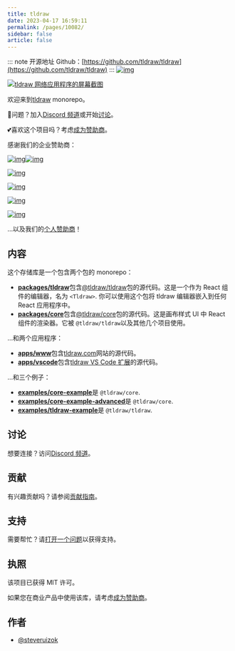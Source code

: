 ```yaml
---
title: tldraw
date: 2023-04-17 16:59:11
permalink: /pages/10082/
sidebar: false
article: false
---
```

::: note 开源地址
Github：[https://github.com/tldraw/tldraw](https://github.com/tldraw/tldraw)
:::
[![img](https://github.com/tldraw/tldraw/raw/main/assets/card-repo.png)](https://github.com/tldraw/tldraw/raw/main/assets/card-repo.png)

[![tldraw 网络应用程序的屏幕截图](https://github.com/tldraw/tldraw/raw/main/assets/screenshot.png)](https://github.com/tldraw/tldraw/blob/main/assets/screenshot.png)

欢迎来到[tldraw](https://tldraw.com/) monorepo。

🙌问题？加入[Discord 频道](https://discord.gg/SBBEVCA4PG)或开始[讨论](https://github.com/tldraw/tldraw/discussions/new)。

💕喜欢这个项目吗？考虑[成为赞助商](https://github.com/sponsors/steveruizok?frequency=recurring&sponsor=steveruizok)。

感谢我们的企业赞助商：

[![img](https://github.com/tldraw/tldraw/raw/main/assets/sentry.svg)](https://sentry.io/)[![img](https://github.com/tldraw/tldraw/raw/main/assets/vercel.svg)](https://vercel.com/?utm_source=team-slug&utm_campaign=oss)

[![img](https://github.com/tldraw/tldraw/raw/main/assets/oppizi.png)](https://oppizi.com/)

[![img](https://github.com/tldraw/tldraw/raw/main/assets/logseq.svg)](https://logseq.com/)

[![img](https://github.com/tldraw/tldraw/raw/main/assets/blindside.png)](https://blindsidenetworks.com/)

[![img](https://github.com/tldraw/tldraw/raw/main/assets/100ms.png)](https://www.100ms.live/)

...以及我们的[个人赞助商](https://github.com/sponsors/steveruizok#sponsors)！

## 内容

这个存储库是一个包含两个包的 monorepo：

- [**packages/tldraw**](https://github.com/tldraw/tldraw/tree/main/packages/tldraw)包含[@tldraw/tldraw](https://www.npmjs.com/package/@tldraw/tldraw)包的源代码。这是一个作为 React 组件的编辑器，名为 `<Tldraw>`. 你可以使用这个包将 tldraw 编辑器嵌入到任何 React 应用程序中。
- [**packages/core**](https://github.com/tldraw/tldraw/tree/main/packages/core)包含[@tldraw/core](https://www.npmjs.com/package/@tldraw/core)包的源代码。这是画布样式 UI 中 React 组件的渲染器。它被 `@tldraw/tldraw`以及其他几个项目使用。

...和两个应用程序：

- [**apps/www**](https://github.com/tldraw/tldraw/tree/main/apps/www)包含[tldraw.com](https://tldraw.com/)网站的源代码。
- [**apps/vscode**](https://github.com/tldraw/tldraw/tree/main/apps/vscode)包含[tldraw VS Code 扩展](https://marketplace.visualstudio.com/items?itemName=tldraw-org.tldraw-vscode)的源代码。

...和三个例子：

- [**examples/core-example**](https://github.com/tldraw/tldraw/tree/main/examples/core-example)是 `@tldraw/core`.
- [**examples/core-example-advanced**](https://github.com/tldraw/tldraw/tree/main/examples/core-example-advanced)是 `@tldraw/core`.
- [**examples/tldraw-example**](https://github.com/tldraw/tldraw/tree/main/examples/tldraw-example)是 `@tldraw/tldraw`.

## 讨论

想要连接？访问[Discord 频道](https://discord.gg/SBBEVCA4PG)。

## 贡献

有兴趣贡献吗？请参阅[贡献指南](https://github.com/tldraw/tldraw/blob/main/CONTRIBUTING.md)。

## 支持

需要帮忙？请[打开一个问题](https://github.com/tldraw/tldraw/issues/new)以获得支持。

## 执照

该项目已获得 MIT 许可。

如果您在商业产品中使用该库，请考虑[成为赞助商](https://github.com/sponsors/steveruizok?frequency=recurring&sponsor=steveruizok)。

## 作者

- [@steveruizok](https://twitter.com/steveruizok)